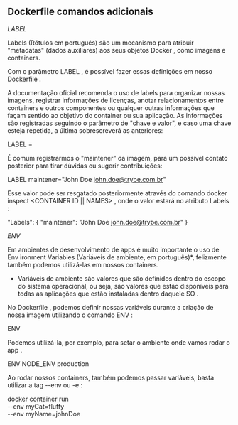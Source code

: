 ## Dockerfile comandos adicionais ##

*LABEL*

Labels (Rótulos em português) são um mecanismo para atribuir "metadatas" (dados auxiliares) aos seus objetos Docker , como imagens e containers.

Com o parâmetro LABEL , é possível fazer essas definições em nosso Dockerfile .

A documentação oficial recomenda o uso de labels para organizar nossas imagens, registrar informações de licenças, anotar relacionamentos entre containers e outros componentes ou qualquer outras informações que façam sentido ao objetivo do container ou sua aplicação.
As informações são registradas seguindo o parâmetro de "chave e valor", e caso uma chave esteja repetida, a última sobrescreverá as anteriores:

  LABEL <KEY>=<VALUE>

É comum registrarmos o "maintener" da imagem, para um possível contato posterior para tirar dúvidas ou sugerir contribuições:

  LABEL maintener="John Doe <john.doe@trybe.com.br>"

Esse valor pode ser resgatado posteriormente através do comando docker inspect <CONTAINER ID || NAMES> , onde o valor estará no atributo Labels :


  "Labels": {
   "maintener": "John Doe <john.doe@trybe.com.br>"
}


*ENV*

Em ambientes de desenvolvimento de apps é muito importante o uso de Env ironment Variables (Variáveis de ambiente, em português)*, felizmente também podemos utilizá-las em nossos containers.

* Variáveis de ambiente são valores que são definidos dentro do escopo do sistema operacional, ou seja, são valores que estão disponíveis para todas as aplicações que estão instaladas dentro daquele SO .

No Dockerfile , podemos definir nossas variáveis durante a criação de nossa imagem utilizando o comando ENV :

  ENV <ENV NAME> <ENV VALUE>

Podemos utilizá-la, por exemplo, para setar o ambiente onde vamos rodar o app .

  ENV NODE_ENV production

Ao rodar nossos containers, também podemos passar variáveis, basta utilizar a tag --env ou -e :

  docker container run \
   --env myCat=fluffy \
   --env myName=johnDoe \
   <IMAGE NAME>

